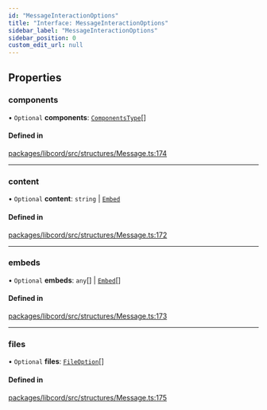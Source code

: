 ```yaml
---
id: "MessageInteractionOptions"
title: "Interface: MessageInteractionOptions"
sidebar_label: "MessageInteractionOptions"
sidebar_position: 0
custom_edit_url: null
---
```


## Properties

### components

• `Optional` **components**: [`ComponentsType`](../modules.md#componentstype)[]

#### Defined in

[packages/libcord/src/structures/Message.ts:174](https://github.com/Libcord/libcord/blob/58e1159/packages/libcord/src/structures/Message.ts#L174)

___

### content

• `Optional` **content**: `string` \| [`Embed`](../classes/Embed.md)

#### Defined in

[packages/libcord/src/structures/Message.ts:172](https://github.com/Libcord/libcord/blob/58e1159/packages/libcord/src/structures/Message.ts#L172)

___

### embeds

• `Optional` **embeds**: `any`[] \| [`Embed`](../classes/Embed.md)[]

#### Defined in

[packages/libcord/src/structures/Message.ts:173](https://github.com/Libcord/libcord/blob/58e1159/packages/libcord/src/structures/Message.ts#L173)

___

### files

• `Optional` **files**: [`FileOption`](FileOption.md)[]

#### Defined in

[packages/libcord/src/structures/Message.ts:175](https://github.com/Libcord/libcord/blob/58e1159/packages/libcord/src/structures/Message.ts#L175)

